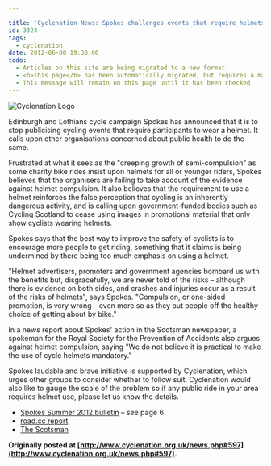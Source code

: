 ```yaml
---

title: 'Cyclenation News: Spokes challenges events that require helmets'
id: 3324
tags:
  - cyclenation
date: 2012-06-08 19:30:00
todo:
  - Articles on this site are being migrated to a new format.
  - <b>This page</b> has been automatically migrated, but requires a manual check-&amp;-tune to ensure the format and links all work as expected.
  - This message will remain on this page until it has been checked.
---
```


![Cyclenation Logo](http://www.pompeybug.co.uk/wp-content/plugins/wp-cyclenation-news/cnlogo.jpg)<p>Edinburgh and Lothians cycle campaign Spokes has announced that it is to stop publicising cycling events that require  participants to wear a helmet. It calls upon other organisations  concerned about public health to do the same.

Frustrated at what it sees as the "creeping growth of semi-compulsion" as some charity bike rides insist upon helmets for all or younger riders, Spokes believes that the organisers are failing to take account of the evidence against helmet compulsion. It also believes that the requirement to use a helmet reinforces the  false perception that cycling is an inherently dangerous activity, and  is calling upon government-funded bodies such as Cycling Scotland to  cease using images in promotional material that only show cyclists  wearing helmets.

Spokes says that the best way to improve the safety of cyclists is  to encourage more people to get riding, something that it claims is  being undermined by there being too much emphasis on using a helmet.

"Helmet  advertisers, promoters and government agencies bombard us with the  benefits but, disgracefully, we are never told of the risks &ndash; although  there is evidence on both sides, and crashes and injuries occur as a  result of the risks of helmets", says Spokes. "Compulsion, or one-sided  promotion, is very wrong &ndash; even more so as they put people off the  healthy choice of getting about by bike."

In a news report about Spokes' action in the Scotsman newspaper, a spokeman for the Royal Society for the Prevention of  Accidents also argues against helmet compulsion, saying "We do not  believe it is practical to make the use of cycle helmets mandatory."

Spokes laudable and brave initiative is supported by Cyclenation, which urges other groups to consider whether to follow suit. Cyclenation would also like to gauge the scale of the problem so if any public ride in your area requires helmet use, please let us know the details.

*   [Spokes Summer 2012 bulletin](http://www.spokes.org.uk/wordpress/wp-content/uploads/2009/09/pall.pdf) &ndash; see page 6
*   [road.cc report](http://road.cc/content/news/59533-cycle-campaign-group-spokes-ceases-publicising-events-requiring-participants-wear)
*   [The Scotsman](http://www.scotsman.com/news/transport/cycling-body-withdraws-support-for-events-that-encourage-the-use-of-safety-helmets-1-2335354)

**Originally posted at [http://www.cyclenation.org.uk/news.php#597](http://www.cyclenation.org.uk/news.php#597).**